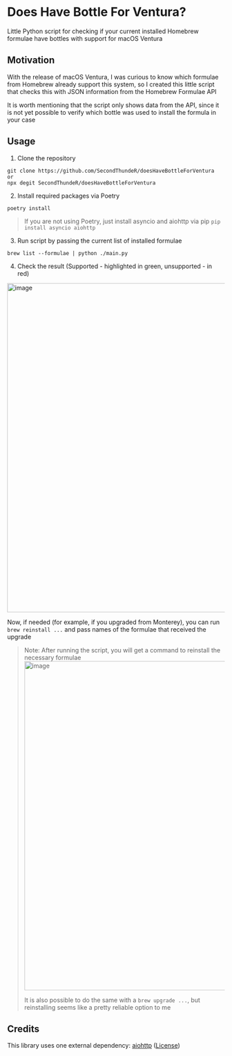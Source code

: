 # Does Have Bottle For Ventura?
Little Python script for checking if your current installed Homebrew formulae have bottles with support for macOS Ventura

## Motivation

With the release of macOS Ventura, I was curious to know which formulae from Homebrew already support this system, so I created this little script that checks this with JSON information from the Homebrew Formulae API

It is worth mentioning that the script only shows data from the API, since it is not yet possible to verify which bottle was used to install the formula in your case

## Usage

1. Clone the repository
```shell
git clone https://github.com/SecondThundeR/doesHaveBottleForVentura
or
npx degit SecondThundeR/doesHaveBottleForVentura
```

2. Install required packages via Poetry
```shell
poetry install
```
> If you are not using Poetry, just install asyncio and aiohttp via pip
> `pip install asyncio aiohttp`

3. Run script by passing the current list of installed formulae
```shell
brew list --formulae | python ./main.py
```

4. Check the result (Supported - highlighted in green, unsupported - in red)
<img width="762" alt="image" src="https://user-images.githubusercontent.com/36604233/197969790-0f8dc4d0-0780-43eb-95d1-d3ed0ef4df87.png">

Now, if needed (for example, if you upgraded from Monterey), you can run `brew reinstall ...` and pass names of the formulae that received the upgrade

> Note: After running the script, you will get a command to reinstall the necessary formulae
> <img width="762" alt="image" src="https://user-images.githubusercontent.com/36604233/197969812-b0a435d9-7a8c-438b-935f-e1dcf9a4e835.png">
>
> It is also possible to do the same with a `brew upgrade ...`, but reinstalling seems like a pretty reliable option to me

## Credits

This library uses one external dependency: [aiohttp](https://github.com/aio-libs/aiohttp) ([License](https://github.com/aio-libs/aiohttp/blob/master/LICENSE.txt))
